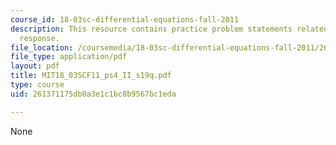 ```yaml
---
course_id: 18-03sc-differential-equations-fall-2011
description: This resource contains practice problem statements related to frequency
  response.
file_location: /coursemedia/18-03sc-differential-equations-fall-2011/261371175db0a3e1c1bc8b9567bc1eda_MIT18_03SCF11_ps4_II_s19q.pdf
file_type: application/pdf
layout: pdf
title: MIT18_03SCF11_ps4_II_s19q.pdf
type: course
uid: 261371175db0a3e1c1bc8b9567bc1eda

---
```

None